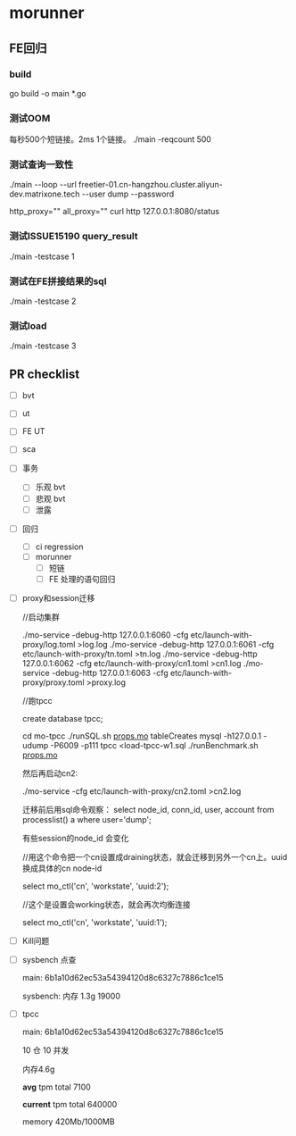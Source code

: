# morunner



## FE回归

### build
go build -o main *.go

### 测试OOM

每秒500个短链接。2ms 1个链接。
./main -reqcount 500

### 测试查询一致性
./main --loop --url freetier-01.cn-hangzhou.cluster.aliyun-dev.matrixone.tech --user dump --password 

http_proxy="" all_proxy="" curl http 127.0.0.1:8080/status

### 测试ISSUE15190 query_result
./main -testcase 1

### 测试在FE拼接结果的sql

./main -testcase 2 

### 测试load

./main -testcase 3


## PR checklist

- [ ]  bvt
- [ ]  ut
  - [ ] FE UT
- [ ]  sca
- [ ]  事务
    - [ ]  乐观 bvt
    - [ ]  悲观 bvt
    - [ ]  泄露
- [ ]  回归
    - [ ]  ci regression
    - [ ]  morunner
        - [ ]  短链
        - [ ]  FE 处理的语句回归
- [ ]  proxy和session迁移


      //启动集群
    
      ./mo-service -debug-http 127.0.0.1:6060 -cfg etc/launch-with-proxy/log.toml >log.log
      ./mo-service -debug-http 127.0.0.1:6061 -cfg etc/launch-with-proxy/tn.toml >tn.log
      ./mo-service -debug-http 127.0.0.1:6062 -cfg etc/launch-with-proxy/cn1.toml >cn1.log
      ./mo-service -debug-http 127.0.0.1:6063 -cfg etc/launch-with-proxy/proxy.toml >proxy.log
    
      //跑tpcc
    
      create database tpcc;
    
      cd mo-tpcc
      ./runSQL.sh [props.mo](http://props.mo/) tableCreates
      mysql -h127.0.0.1 -udump -P6009 -p111 tpcc <load-tpcc-w1.sql
      ./runBenchmark.sh [props.mo](http://props.mo/)
    
      然后再启动cn2:
    
      ./mo-service -cfg etc/launch-with-proxy/cn2.toml >cn2.log
    
      迁移前后用sql命令观察：
      select node_id, conn_id, user, account from processlist() a where user='dump';
    
      有些session的node_id 会变化
    
      //用这个命令把一个cn设置成draining状态，就会迁移到另外一个cn上。uuid换成具体的cn node-id
    
      select mo_ctl('cn', 'workstate', 'uuid:2');
    
      //这个是设置会working状态，就会再次均衡连接
    
      select mo_ctl('cn', 'workstate', 'uuid:1');

- [ ] Kill问题
- [ ] sysbench 点查

    main: 6b1a10d62ec53a54394120d8c6327c7886c1ce15
    
    sysbench:
    内存 1.3g
    19000

- [ ] tpcc

    main: 6b1a10d62ec53a54394120d8c6327c7886c1ce15
    
    10 仓 10 并发
    
    内存4.6g
    
    **avg** tpm total 7100
    
    **current** tpm total 640000
    
    memory 420Mb/1000MB